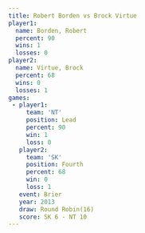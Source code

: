 ```yaml
---
title: Robert Borden vs Brock Virtue
player1:              
  name: Borden, Robert
  percent: 90         
  wins: 1             
  losses: 0           
player2:              
  name: Virtue, Brock 
  percent: 68         
  wins: 0             
  losses: 1           
games:
 - player1:        
     team: 'NT'    
     position: Lead
     percent: 90   
     win: 1        
     loss: 0       
   player2:          
     team: 'SK'      
     position: Fourth
     percent: 68     
     win: 0          
     loss: 1         
   event: Brier         
   year: 2013           
   draw: Round Robin(16)
   score: SK 6 - NT 10  
---
```

